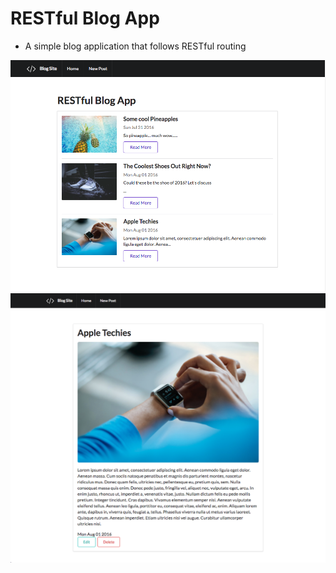 # RESTful Blog App
* A simple blog application that follows RESTful routing

![Alt text](/screenshots/home.png?raw=true "Home")
![Alt text](/screenshots/show.png?raw=true "Home")
